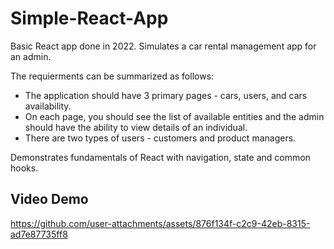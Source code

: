 # Simple-React-App

Basic React app done in 2022. Simulates a car rental management app for an admin. 

The requierments can be summarized as follows: 
- The application should have 3 primary pages - cars, users, and cars availability.
- On each page, you should see the list of available entities and the admin should have the ability to view details of an individual.
- There are two types of users - customers and product managers.

Demonstrates fundamentals of React with navigation, state and common hooks.

## Video Demo
https://github.com/user-attachments/assets/876f134f-c2c9-42eb-8315-ad7e87735ff8

